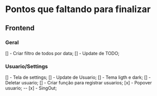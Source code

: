 # Pontos que faltando para finalizar

## Frontend

### Geral

[] - Criar filtro de todos por data;
[] - Update de TODO;

### Usuario/Settings

[] - Tela de settings;
[] - Update de Usuario;
[] - Tema ligth e dark;
[] - Deletar usuario;
[] - Criar função para registrar usuarios;
[x] - Popover usuario;
-- [x] - SingOut;
